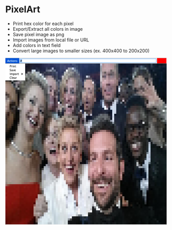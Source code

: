 # PixelArt
- Print hex color for each pixel
- Export/Extract all colors in image
- Save pixel image as png
- Import images from local file or URL
- Add colors in text field
- Convert large images to smaller sizes (ex. 400x400 to 200x200)

![PixelArt Application](Image.png)
